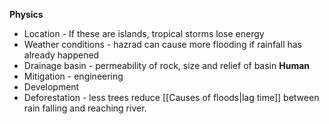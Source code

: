 **Physics**
- Location - If these are islands, tropical storms lose energy
- Weather conditions - hazrad can cause more flooding if rainfall has already happened
- Drainage basin - permeability of rock, size and relief of basin
**Human**
- Mitigation - engineering 
- Development
- Deforestation - less trees reduce [[Causes of floods|lag time]] between rain falling and reaching river.